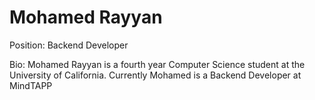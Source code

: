 # Mohamed Rayyan
Position: Backend Developer

Bio: Mohamed Rayyan is a fourth year Computer Science student at the University of California. Currently Mohamed is a Backend Developer at MindTAPP

